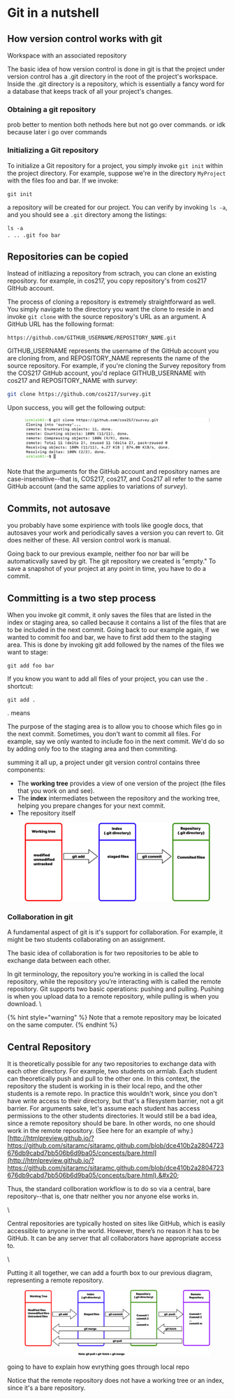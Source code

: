 # Git in a nutshell

## How version control works with git



Workspace with an associated repository

The basic idea of how version control is done in git is that the project under version control has a .git directory in the root of the project's workspace. Inside the .git directory is a repository, which is essentially a fancy word for a database that keeps track of all your project's changes.&#x20;

### Obtaining a git repository

prob better to mention both nethods here but not go over commands. or idk because later i go over commands

### Initializing a Git repository

To initialize a Git repository for a project, you simply invoke `git init` within the project directory. For example, suppose we're in the directory `MyProject` with the files foo and bar. If we invoke:

```
git init
```

a repository will be created for our project. You can verify by invoking `ls -a`, and you should see a `.git` directory among the listings:

```
ls -a
. .. .git foo bar
```

## Repositories can be copied

Instead of initliazing a repository from sctrach, you can clone an existing repository. for example, in cos217, you copy repository's from cos217 GItHub account.&#x20;

The process of cloning a repository is extremely straightforward as well. You simply navigate to the directory you want the clone to reside in and invoke `git clone` with the source repository's URL as an argument. A GitHub URL has the following format:

```
https://github.com/GITHUB_USERNAME/REPOSITORY_NAME.git
```

GITHUB\_USERNAME represents the username of the GitHub account you are cloning from, and REPOSITORY\_NAME represents the name of the source repository. For example, if you're cloning the Survey repository from the COS217 GitHub account, you'd replace GITHUB\_USERNAME with cos217 and REPOSITORY\_NAME with _survey_:

```bash
git clone https://github.com/cos217/survey.git 
```

Upon success, you will get the following output:

<figure><img src="../.gitbook/assets/Screenshot 2023-05-04 at 8.00.49 PM (1) (1) (1) (1) (1) (1).png" alt=""><figcaption></figcaption></figure>

Note that the arguments for the GitHub account and repository names are case-insensitive--that is, COS217, cos217, and Cos217 all refer to the same GitHub account (and the same applies to variations of _survey_).

## Commits, not autosave



you probably have some expirience with tools like google docs, that autosaves your work and periodically saves a version you can revert to. Git does neither of these. All version control work is manual.&#x20;

Going back to our previous example, neither foo nor bar will be automaticvally saved by git. The git repository we created is "empty." To save a snapshot of your project at any point in time, you have to do a commit.&#x20;

## Committing is a two step process

When you invoke git commit, it only saves the files that are listed in the index or staging area, so called because it contains a list of the files that are to be included in the next commit. Going back to our example again, if we wanted to commit foo and bar, we have to first add them to the staging area. This  is done by invoking git add followed by the names of the files we want to stage:

```
git add foo bar
```

If you know you want to add all files of your project, you can use the . shortcut:

```
git add .
```

. means&#x20;

The purpose of the staging area is to allow you to choose which files go in the next commit. Sometimes, you don't want to commit all files. For example, say we only wanted to include foo in the next commit. We'd do so by adding only foo to the staging area and then commiting.





summing it all up, a project under git version control contains three components:

* The **working tree** provides a view of one version of the project (the files that you work on and see).
* The **index** intermediates between the repository and the working tree, helping you prepare changes for your next commit.
* The repository itself



<figure><img src="../.gitbook/assets/image (7) (1) (1).png" alt=""><figcaption></figcaption></figure>

### Collaboration in git

A fundamental aspect of git is it's support for collaboration. For example, it might be two students collaborating on an assignment.

The basic idea of collaboration is for two repositories to be able to exchange data between each other.&#x20;

In git terminology, the repository you’re working in is called the local repository, while the repository you’re interacting with is called the remote repository. Git supports two basic operations: pushing and pulling. Pushing is when you upload data to a remote repository, while pulling is when you download. \


{% hint style="warning" %}
Note that a remote repository may be loicated on the same computer.
{% endhint %}

## Central Repository&#x20;

It is theoretically possible for any two repositories to exchange data with each other directory. For example, two students on armlab. Each student can theoretically push and pull to the other one. In this context, the repository the student is working in is their local repo, and the other students is a remote repo. In practice this wouldn't work, since you don't have write access to their directory, but that's a filesystem barrier, not a git barrier. For arguments sake, let's assume each student has access permissions to the other students directories. It would still be a bad idea, since a remote repository should be bare. In other words, no one should work in the remote repository.  (See here for an example of why.) [http://htmlpreview.github.io/?https://github.com/sitaramc/sitaramc.github.com/blob/dce410b2a2804723676db9cabd7bb506b6d9ba05/concepts/bare.html](http://htmlpreview.github.io/?https://github.com/sitaramc/sitaramc.github.com/blob/dce410b2a2804723676db9cabd7bb506b6d9ba05/concepts/bare.html).&#x20;



Thus, the standard collboration workflow is to do so via a central, bare repository--that is, one thatr neither you nor anyone else works in.&#x20;

\


Central repositories are typically hosted on sites like GitHub, which is easily accessible to anyone in the world. However, there’s no reason it has to be GitHub. It can be any server that all collaborators have appropriate access to.&#x20;

\


Putting it all together, we can add a fourth box to our previous diagram, representing a remote repository.

<figure><img src="../.gitbook/assets/Group 120.png" alt=""><figcaption></figcaption></figure>

going to have to explain how evrything goes through local repo



Notice that the remote repository does not have a working tree or an index, since it's a bare repository.
